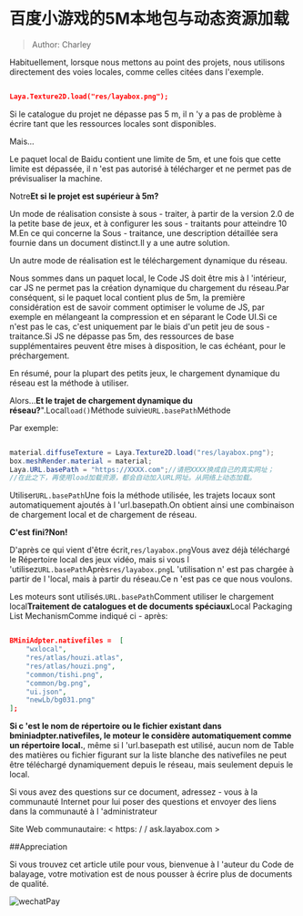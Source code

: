 # 百度小游戏的5M本地包与动态资源加载

> Author: Charley

Habituellement, lorsque nous mettons au point des projets, nous utilisons directement des voies locales, comme celles citées dans l'exemple.


```json

Laya.Texture2D.load("res/layabox.png");
```


Si le catalogue du projet ne dépasse pas 5 m, il n 'y a pas de problème à écrire tant que les ressources locales sont disponibles.

Mais...

Le paquet local de Baidu contient une limite de 5m, et une fois que cette limite est dépassée, il n 'est pas autorisé à télécharger et ne permet pas de prévisualiser la machine.

Notre**Et si le projet est supérieur à 5m?**

Un mode de réalisation consiste à sous - traiter, à partir de la version 2.0 de la petite base de jeux, et à configurer les sous - traitants pour atteindre 10 M.En ce qui concerne la Sous - traitance, une description détaillée sera fournie dans un document distinct.Il y a une autre solution.

Un autre mode de réalisation est le téléchargement dynamique du réseau.

Nous sommes dans un paquet local, le Code JS doit être mis à l 'intérieur, car JS ne permet pas la création dynamique du chargement du réseau.Par conséquent, si le paquet local contient plus de 5m, la première considération est de savoir comment optimiser le volume de JS, par exemple en mélangeant la compression et en séparant le Code UI.Si ce n'est pas le cas, c'est uniquement par le biais d'un petit jeu de sous - traitance.Si JS ne dépasse pas 5m, des ressources de base supplémentaires peuvent être mises à disposition, le cas échéant, pour le préchargement.

En résumé, pour la plupart des petits jeux, le chargement dynamique du réseau est la méthode à utiliser.

Alors...**Et le trajet de chargement dynamique du réseau?**".Local`load()`Méthode suivie`URL.basePath`Méthode

Par exemple:


```java

material.diffuseTexture = Laya.Texture2D.load("res/layabox.png");
box.meshRender.material = material;
Laya.URL.basePath = "https://XXXX.com";//请把XXXX换成自己的真实网址；
//在此之下，再使用load加载资源，都会自动加入URL网址。从网络上动态加载。
```


Utiliser`URL.basePath`Une fois la méthode utilisée, les trajets locaux sont automatiquement ajoutés à l 'url.basepath.On obtient ainsi une combinaison de chargement local et de chargement de réseau.

**C'est fini?Non!**

D'après ce qui vient d'être écrit,`res/layabox.png`Vous avez déjà téléchargé le Répertoire local des jeux vidéo, mais si vous l 'utilisez`URL.basePath`Après`res/layabox.png`L 'utilisation n' est pas chargée à partir de l 'local, mais à partir du réseau.Ce n 'est pas ce que nous voulons.

Les moteurs sont utilisés.`URL.basePath`Comment utiliser le chargement local**Traitement de catalogues et de documents spéciaux**Local Packaging List MechanismComme indiqué ci - après:


```json

BMiniAdpter.nativefiles =  [
    "wxlocal",
    "res/atlas/houzi.atlas",
    "res/atlas/houzi.png",
    "common/tishi.png",
    "common/bg.png",
    "ui.json",
    "newLb/bg031.png"
];
```


**Si c 'est le nom de répertoire ou le fichier existant dans bminiadpter.nativefiles, le moteur le considère automatiquement comme un répertoire local.**, même si l 'url.basepath est utilisé, aucun nom de Table des matières ou fichier figurant sur la liste blanche des nativefiles ne peut être téléchargé dynamiquement depuis le réseau, mais seulement depuis le local.



Si vous avez des questions sur ce document, adressez - vous à la communauté Internet pour lui poser des questions et envoyer des liens dans la communauté à l 'administrateur

Site Web communautaire: < https: / / ask.layabox.com >



##Appreciation

Si vous trouvez cet article utile pour vous, bienvenue à l 'auteur du Code de balayage, votre motivation est de nous pousser à écrire plus de documents de qualité.

![wechatPay](../../../wechatPay.jpg)